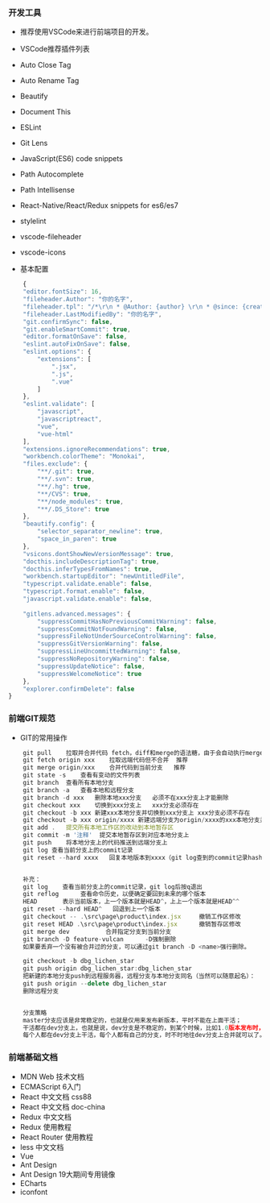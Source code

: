 ### 开发工具
* 推荐使用VSCode来进行前端项目的开发。

* VSCode推荐插件列表

* Auto Close Tag
* Auto Rename Tag
* Beautify
* Document This
* ESLint
* Git Lens
* JavaScript(ES6) code snippets
* Path Autocomplete
* Path Intellisense
* React-Native/React/Redux snippets for es6/es7
* stylelint
* vscode-fileheader
* vscode-icons

* 基本配置

```js
    {
    "editor.fontSize": 16,
    "fileheader.Author": "你的名字",
    "fileheader.tpl": "/*\r\n * @Author: {author} \r\n * @since: {createTime} \r\n */",
    "fileheader.LastModifiedBy": "你的名字",
    "git.confirmSync": false,
    "git.enableSmartCommit": true,
    "editor.formatOnSave": false,
    "eslint.autoFixOnSave": false,
    "eslint.options": {
        "extensions": [
            ".jsx",
            ".js",
            ".vue"
        ]
    },
    "eslint.validate": [
        "javascript",
        "javascriptreact",
        "vue",
        "vue-html"
    ],
    "extensions.ignoreRecommendations": true,
    "workbench.colorTheme": "Monokai",
    "files.exclude": {
        "**/.git": true,
        "**/.svn": true,
        "**/.hg": true,
        "**/CVS": true,
        "**/node_modules": true,
        "**/.DS_Store": true
    },
    "beautify.config": {
        "selector_separator_newline": true,
        "space_in_paren": true
    },
    "vsicons.dontShowNewVersionMessage": true,
    "docthis.includeDescriptionTag": true,
    "docthis.inferTypesFromNames": true,
    "workbench.startupEditor": "newUntitledFile",
    "typescript.validate.enable": false,
    "typescript.format.enable": false,
    "javascript.validate.enable": false,
 
    "gitlens.advanced.messages": {
        "suppressCommitHasNoPreviousCommitWarning": false,
        "suppressCommitNotFoundWarning": false,
        "suppressFileNotUnderSourceControlWarning": false,
        "suppressGitVersionWarning": false,
        "suppressLineUncommittedWarning": false,
        "suppressNoRepositoryWarning": false,
        "suppressUpdateNotice": false,
        "suppressWelcomeNotice": true
    },
    "explorer.confirmDelete": false
}
```

### 前端GIT规范

* GIT的常用操作

```js
    git pull	拉取并合并代码	fetch，diff和merge的语法糖，由于会自动执行merge，很容易导致冲突了也没注意到，不推荐
    git fetch origin xxx	拉取远端代码但不合并	推荐
    git merge origin/xxx	合并代码到当前分支	推荐
    git state -s	查看有变动的文件列表	
    git branch	查看所有本地分支
    git branch -a	查看本地和远程分支	
    git branch -d xxx	删除本地xxx分支	必须不在xxx分支上才能删除
    git checkout xxx	切换到xxx分支上	xxx分支必须存在
    git checkout -b xxx	新建xxx本地分支并切换到xxx分支上	xxx分支必须不存在
    git checkout -b xxx origin/xxxx	新建远端分支为origin/xxxx的xxx本地分支并切换到xxx分支上	xxx分支必须不存在
    git add .	提交所有本地工作区的改动到本地暂存区	
    git commit -m '注释'	提交本地暂存区到对应本地分支上	
    git push	将本地分支上的代码推送到远端分支上	
    git log	查看当前分支上的commit记录	
    git reset --hard xxxx	回复本地版本到xxxx（git log查到的commit记录hash号）


    补充：
    git log    查看当前分支上的commit记录，git log后按q退出
    git reflog      查看命令历史，以便确定要回到未来的哪个版本
    HEAD       表示当前版本，上一个版本就是HEAD^，上上一个版本就是HEAD^^
    git reset --hard HEAD^   回退到上一个版本
    git checkout -- .\src\page\product\index.jsx     撤销工作区修改
    git reset HEAD .\src\page\product\index.jsx      撤销暂存区修改
    git merge dev          合并指定分支到当前分支
    git branch -D feature-vulcan      -D强制删除
    如果要丢弃一个没有被合并过的分支，可以通过git branch -D <name>强行删除。

    git checkout -b dbg_lichen_star
    git push origin dbg_lichen_star:dbg_lichen_star
    把新建的本地分支push到远程服务器，远程分支与本地分支同名（当然可以随意起名）：
    git push origin --delete dbg_lichen_star
    删除远程分支


    分支策略
    master分支应该是非常稳定的，也就是仅用来发布新版本，平时不能在上面干活；
    干活都在dev分支上，也就是说，dev分支是不稳定的，到某个时候，比如1.0版本发布时，再把dev分支合并到master上，在master分支发布1.0版本；
    每个人都在dev分支上干活，每个人都有自己的分支，时不时地往dev分支上合并就可以了。
```

### 前端基础文档

* MDN Web 技术文档
* ECMAScript 6入门
* React 中文文档 css88
* React 中文文档 doc-china
* Redux 中文文档
* Redux 使用教程
* React Router 使用教程
* less 中文文档
* Vue
* Ant Design
* Ant Design 19大期间专用镜像
* ECharts
* iconfont


